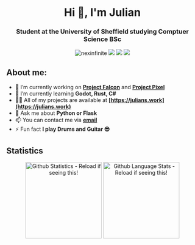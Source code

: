 <h1 align="center">Hi 👋, I'm Julian</h1>
<h3 align="center">Student at the University of Sheffield studying Comptuer Science BSc</h3>

<div align="center"> 
  <img src="https://komarev.com/ghpvc/?username=nexinfinite&label=Profile%20views&color=0e75b6&style=square-flat" alt="nexinfinite" /> 
  <a href="mailto:julianjones663@gmail.com" target="_blank"><img src="https://img.shields.io/badge/Gmail-D14836?style=flat-suaree&logo=gmail&logoColor=white" /></a>
  <a href="https://www.linkedin.com/in/julian-jones-b5bb66207" target="_blank"><img src="https://img.shields.io/badge/-Connect_with_me-blue?style=flat-square&logo=Linkedin&logoColor=white" /></a>
  <a href="https://www.leetcode.com/nexinfinite" target="_blank"><img src="https://img.shields.io/badge/LeetCode-000000?style=flat-square&logo=LeetCode&logoColor=#d16c06" /></a>
</div>

## About me:
- 🔭 I’m currently working on **[Project Falcon](https://github.com/Project-Falcon)** and **[Project Pixel](https://www.linkedin.com/company/official-project-pixel)**
- 🌱 I’m currently learning **Godot, Rust, C#**
- 👨‍💻 All of my projects are available at **[https://julians.work](https://julians.work)**
- 💬 Ask me about **Python or Flask**
- 📫 You can contact me via **[email](julianjones663+github@gmail.com)**
- ⚡ Fun fact **I play Drums and Guitar 😎**

## Statistics
<div align="center">
  <img height=200 src="https://github-readme-stats-neon-one-54.vercel.app/api?username=nexinfinite&show_icons=true&locale=en&theme=gruvbox&border_color=363636&rank_icon=github" alt="Github Statistics - Reload if seeing this!" />
  <img height=200 src="https://github-readme-stats-neon-one-54.vercel.app/api/top-langs/?username=nexinfinite&layout=donut&theme=gruvbox&hide=c,cmake,makefile&border_color=363636&rank_icon=github" alt="Github Language Stats - Reload if seeing this!" />
</div>

